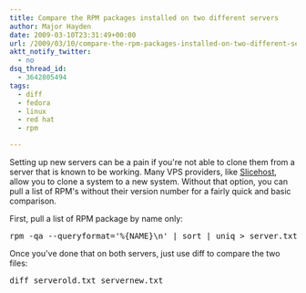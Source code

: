 ```yaml
---
title: Compare the RPM packages installed on two different servers
author: Major Hayden
date: 2009-03-10T23:31:49+00:00
url: /2009/03/10/compare-the-rpm-packages-installed-on-two-different-servers/
aktt_notify_twitter:
  - no
dsq_thread_id:
  - 3642805494
tags:
  - diff
  - fedora
  - linux
  - red hat
  - rpm

---
```

Setting up new servers can be a pain if you're not able to clone them from a server that is known to be working. Many VPS providers, like [Slicehost][1], allow you to clone a system to a new system. Without that option, you can pull a list of RPM's without their version number for a fairly quick and basic comparison.

First, pull a list of RPM package by name only:

<pre lang="html">rpm -qa --queryformat='%{NAME}\n' | sort | uniq > server.txt</pre>

Once you've done that on both servers, just use diff to compare the two files:

<pre lang="html">diff serverold.txt servernew.txt</pre>

 [1]: http://slicehost.com/
